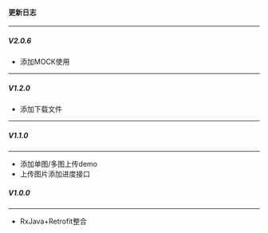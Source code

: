 #### 更新日志
***
##### V2.0.6
* 添加MOCK使用
***
##### V1.2.0
* 添加下载文件
***
##### V1.1.0
***
* 添加单图/多图上传demo
* 上传图片添加进度接口


##### V1.0.0
***
* RxJava+Retrofit整合